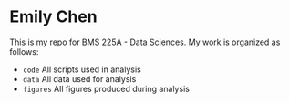 # Emily Chen
 This is my repo for BMS 225A - Data Sciences. My work is organized as follows:
 - `code` All scripts used in analysis
 - `data` All data used for analysis
 - `figures` All figures produced during analysis
